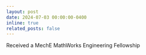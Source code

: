 ```yaml
---
layout: post
date: 2024-07-03 00:00:00-0400
inline: true
related_posts: false
---
```


Received a MechE MathWorks Engineering Fellowship
